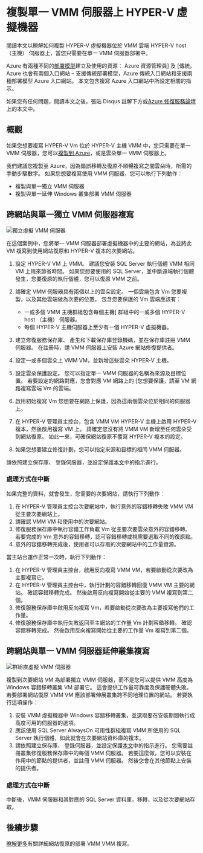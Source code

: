 
<properties
    pageTitle="Azure 網站復原︰ 複製 HYPER-V 虛擬機器單一 VMM 伺服器上 |Microsoft Azure"
    description="本文將說明如何複寫 HYPER-V 虛擬機器，當您只需要在單一 VMM 伺服器。"
    services="site-recovery"
    documentationCenter=""
    authors="rayne-wiselman"
    manager="jwhit"
    editor=""/>

<tags
    ms.service="site-recovery"
    ms.devlang="na"
    ms.topic="article"
    ms.tgt_pltfrm="na"
    ms.workload="backup-recovery"
    ms.date="08/24/2016"
    ms.author="raynew"/>

#  <a name="replicate-hyper-v-virtual-machines-on-a-single-vmm-server"></a>複製單一 VMM 伺服器上 HYPER-V 虛擬機器

閱讀本文以瞭解如何複製 HYPER-V 虛擬機器位於 VMM 雲端 HYPER-V host （主機） 伺服器上，當您只需要在單一 VMM 伺服器部署中。

Azure 有兩種不同的[部署模型](../resource-manager-deployment-model.md)建立及使用的資源︰ Azure 資源管理員] 及 [傳統。 Azure 也會有兩個入口網站 – 支援傳統部署模型，Azure 傳統入口網站和支援兩種部署模型 Azure 入口網站。 本文包含複寫 Azure 入口網站中所設定相關的指示。


如果您有任何問題，閱讀本文之後，張貼 Disqus 註解下方或[Azure 修復服務論壇](https://social.msdn.microsoft.com/forums/azure/home?forum=hypervrecovmgr)上的本文中。

## <a name="overview"></a>概觀

如果您想要複寫 HYPER-V Vm 位於 HYPER-V 主機 VMM 中，您只需要在單一 VMM 伺服器，您可以[複製到 Azure](site-recovery-vmm-to-azure.md)，或是雲朵單一 VMM 伺服器上。

我們建議您複製至 Azure，因為錯誤移轉及復原不順暢複寫之間雲朵時，所需的手動步驟數字。 如果您想要複寫使用 VMM 伺服器，您可以執行下列動作︰

- 複製與單一獨立 VMM 伺服器
- 複製與單一延伸 Windows 叢集部署 VMM 伺服器


## <a name="replicate-across-sites-with-a-single-standalone-vmm-server"></a>跨網站與單一獨立 VMM 伺服器複寫

![獨立虛擬 VMM 伺服器](./media/site-recovery-single-vmm/single-vmm-standalone.png)

在這個案例中，您將單一 VMM 伺服器部署虛擬機器中的主要的網站，為並將此 VM 複寫到使用網站復原和 HYPER-V 複本的次要網站。

1. 設定 HYPER-V VM 上 VMM。 建議您安裝 SQL Server 執行個體 VMM 相同 VM 上用來節省時間。 如果您想要使用的 SQL Server，並中斷遠端執行個體發生，您要復原的執行個體，您可以復原 VMM 之前。
2. 請確定 VMM 伺服器具有兩個以上的雲朵設定。 一個雲端包含 Vm 您要複製，以及其他雲端做為次要的位置。 包含您要保護的 Vm 雲端應該有︰

    - 一或多個 VMM 主機群組包含每個主機] 群組中的一或多個 HYPER-V host （主機） 伺服器。
    - 每個 HYPER-V 主機伺服器上至少有一個 HYPER-V 虛擬機器。

3. 建立修復服務保存庫、 產生和下載保存庫登錄機碼，並在保存庫註冊 VMM 伺服器。 在註冊時，請 VMM 伺服器上安裝 Azure 網站修復提供者。
4. 設定一或多個雲朵上 VMM VM，並新增這些雲朵 HYPER-V 主機。
3. 設定雲朵保護設定。 您可以指定單一 VMM 伺服器的名稱為來源及目標位置。 若要設定的網路對應，您會對應 VM 網路上的 [您想要保護，請至 VM 網路複寫雲端 Vm 的雲端。
4. 啟用初始複寫 Vm 您想要在網路上保護，因為這兩個雲朵位於相同的伺服器上。
4. 在 HYPER-V 管理員主控台，包含 VMM VM HYPER-V 主機上啟用 HYPER-V 複本，然後啟用複寫 VM 上。 請確定您沒有將 VMM VM 新增至任何雲朵受到網站復原。 如此一來，可確保網站復原不覆寫 HYPER-V 複本的設定。
5. 如果您想要建立修復計劃，您可以指定來源和目標的相同 VMM 伺服器。

請依照建立保存庫、 登錄伺服器，並設定保護[本文](site-recovery-vmm-to-vmm.md)中的指示進行。

### <a name="what-to-do-in-an-outage"></a>處理方式在中斷

如果完整的資料，就會發生，您需要的次要網站，請執行下列動作︰

1.  在 HYPER-V 管理員主控台次要網站中，執行意外的容錯移轉失敗 VMM VM 從主要次要網站上。
2.  請確認 VMM VM 和使用中的次要網站。
3.  修復服務保存庫中執行容錯工作負載 Vm 從主要次要雲朵意外的容錯移轉。 若要完成的 Vm 意外的容錯移轉，認可容錯移轉或視需要選取不同的復原點。
4.  意外的容錯移轉完成後，使用者可以存取的次要網站中的工作量資源。

當主站台運作正常一次時，執行下列動作︰

1.  在 HYPER-V 管理員主控台，啟用反向複寫 VMM VM，若要啟動從次要改為主要複寫它。
2.  在 HYPER-V 管理員主控台中，執行計劃的容錯移轉回復 VMM VM 主要的網站。 確認容錯移轉完成。 然後啟用反向複寫開始從主要的 VMM 複寫到第二個。
3.  修復服務保存庫中啟用反向複寫 Vm，若要啟動從次要改為主要複寫他們的工作量。
4.  修復服務保存庫中執行失敗返回至主網站的工作量 Vm 計劃容錯移轉。 確認容錯移轉完成。 然後啟用反向複寫開始從主要的工作量 Vm 複寫到第二個。



## <a name="replicate-across-sites-with-a-single-vmm-server-in-a-stretched-cluster"></a>跨網站與單一 VMM 伺服器延伸叢集複寫

![群組直虛擬 VMM 伺服器](./media/site-recovery-single-vmm/single-vmm-cluster.png)

複製到次要網站 VM 為部署獨立 VMM 伺服器，而不是您可以提供 VMM 高度為 Windows 容錯移轉叢集 VM 部署它。 這會提供工作量可靠度及保護硬體失敗。 若要部署網站復原 VMM VM 應該部署伸展叢集跨不同地理位置的網站。 若要執行這項操作︰

1. 安裝 VMM 虛擬機器中 Windows 容錯移轉叢集，並選取要在安裝期間執行成高度可用的伺服器的選項。
2. 應該使用 SQL Server AlwaysOn 可用性群組複寫 VMM 所使用的 SQL Server 執行個體，如此就會在次要網站資料庫的複本。
3. 請依照建立保存庫、 登錄伺服器，並設定保護[本文](site-recovery-vmm-to-vmm.md)中的指示進行。 您需要註冊叢集修復服務保存庫中的每個 VMM 伺服器。 若要這麼做，您可以安裝在作用中的節點的提供者，並註冊 VMM 伺服器。 然後您會在其他節點上安裝的提供者。

### <a name="what-to-do-in-an-outage"></a>處理方式在中斷

中斷後，VMM 伺服器和其對應的 SQL Server 資料庫，移轉，以及從次要網站存取。


## <a name="next-steps"></a>後續步驟

[瞭解更多](site-recovery-vmm-to-vmm.md)有關詳細網站復原的部署 VMM VMM 複寫。
